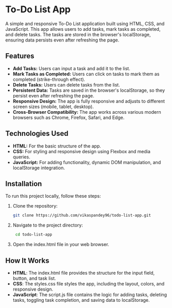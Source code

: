 # To-Do List App

A simple and responsive To-Do List application built using HTML, CSS, and JavaScript. This app allows users to add tasks, mark tasks as completed, and delete tasks. The tasks are stored in the browser's localStorage, ensuring data persists even after refreshing the page.

## Features

- **Add Tasks:** Users can input a task and add it to the list.
- **Mark Tasks as Completed:** Users can click on tasks to mark them as completed (strike-through effect).
- **Delete Tasks:** Users can delete tasks from the list.
- **Persistent Data:** Tasks are saved in the browser's localStorage, so they persist even after refreshing the page.
- **Responsive Design:** The app is fully responsive and adjusts to different screen sizes (mobile, tablet, desktop).
- **Cross-Browser Compatibility:** The app works across various modern browsers such as Chrome, Firefox, Safari, and Edge.

## Technologies Used

- **HTML:** For the basic structure of the app.
- **CSS:** For styling and responsive design using Flexbox and media queries.
- **JavaScript:** For adding functionality, dynamic DOM manipulation, and localStorage integration.

## Installation

To run this project locally, follow these steps:

1. Clone the repository:

   ```bash
   git clone https://github.com/vikaspandey96/todo-list-app.git
2. Navigate to the project directory:

   ```bash
    cd todo-list-app
3. Open the index.html file in your web browser.

   
## How It Works
- **HTML**: The index.html file provides the structure for the input field, button, and task list.
- **CSS**: The styles.css file styles the app, including the layout, colors, and responsive design.
- **JavaScript**: The script.js file contains the logic for adding tasks, deleting tasks, toggling task completion, and saving data to localStorage.

